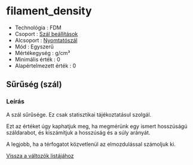 # filament\_density

* Technológia : FDM
* Csoport : [Szál beállítások](../filament_settings/filament_settings.md)
* Alcsoport : [Nyomtatószál](../filament_settings/filament_settings.md#filament)
* Mód : Egyszerű
* Mértékegység : g/cm³
* Minimális érték :  0
* Alapértelmezett érték : 0

## Sűrűség \(szál\)

### Leírás

A szál sűrűsége. Ez csak statisztikai tájékoztatásul szolgál.

Ezt az értéket úgy kaphatjuk meg, ha megmérünk egy ismert hosszúságú száldarabot, és kiszámítjuk a hosszúság és a súly arányát.

A legjobb, ha a térfogatot közvetlenül az elmozdulással számoljuk ki.

[Vissza a változók listájához](/)

